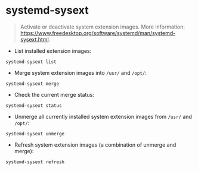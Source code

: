 # systemd-sysext

> Activate or deactivate system extension images.
> More information: <https://www.freedesktop.org/software/systemd/man/systemd-sysext.html>.

- List installed extension images:

`systemd-sysext list`
- Merge system extension images into `/usr/` and `/opt/`:

`systemd-sysext merge`

- Check the current merge status:

`systemd-sysext status`

- Unmerge all currently installed system extension images from `/usr/` and `/opt/`:

`systemd-sysext unmerge`

- Refresh system extension images (a combination of unmerge and merge):

`systemd-sysext refresh`
